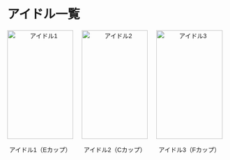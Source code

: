 <!DOCTYPE html>
<html lang="ja">
<head>
  <meta charset="UTF-8">
  <meta name="viewport" content="width=device-width, initial-scale=1.0">
  <title>アイドル一覧</title>
  <style>
    body { font-family: sans-serif; }
    .row { display: flex; gap: 20px; margin-bottom: 20px; }
    .card { width: 30%; text-align: center; }
    .card img { width: 100%; aspect-ratio: 3/4; object-fit: cover; }
  </style>
</head>
<body>
  <h1>アイドル一覧</h1>

  <div class="row">
    <div class="card">
      <img src="sample1.jpg" alt="アイドル1">
      <p>アイドル1（Eカップ）</p>
    </div>
    <div class="card">
      <img src="sample2.jpg" alt="アイドル2">
      <p>アイドル2（Cカップ）</p>
    </div>
    <div class="card">
      <img src="sample3.jpg" alt="アイドル3">
      <p>アイドル3（Fカップ）</p>
    </div>
  </div>

</body>
</html>
